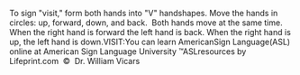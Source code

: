 To sign "visit," form both hands into "V" handshapes. Move the hands in circles: up, 
  forward, down, and back.  Both hands move at the same time.  When 
  the right hand is forward the left hand is back. When the right hand is up, 
  the left hand is down.VISIT:You can learn AmericanSign 
		Language(ASL) online at American Sign Language University ™ASLresources 
		by Lifeprint.com  ©  Dr. William Vicars